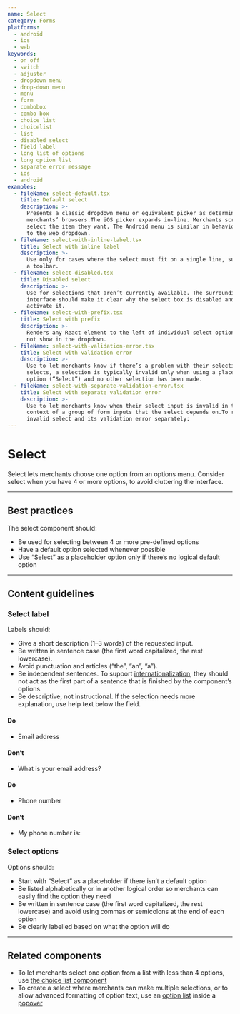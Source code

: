 ```yaml
---
name: Select
category: Forms
platforms:
  - android
  - ios
  - web
keywords:
  - on off
  - switch
  - adjuster
  - dropdown menu
  - drop-down menu
  - menu
  - form
  - combobox
  - combo box
  - choice list
  - choicelist
  - list
  - disabled select
  - field label
  - long list of options
  - long option list
  - separate error message
  - ios
  - android
examples:
  - fileName: select-default.tsx
    title: Default select
    description: >-
      Presents a classic dropdown menu or equivalent picker as determined by
      merchants’ browsers.The iOS picker expands in-line. Merchants scroll to
      select the item they want. The Android menu is similar in behavior
      to the web dropdown.
  - fileName: select-with-inline-label.tsx
    title: Select with inline label
    description: >-
      Use only for cases where the select must fit on a single line, such as in
      a toolbar.
  - fileName: select-disabled.tsx
    title: Disabled select
    description: >-
      Use for selections that aren’t currently available. The surrounding
      interface should make it clear why the select box is disabled and how to
      activate it.
  - fileName: select-with-prefix.tsx
    title: Select with prefix
    description: >-
      Renders any React element to the left of individual select options. Does
      not show in the dropdown.
  - fileName: select-with-validation-error.tsx
    title: Select with validation error
    description: >-
      Use to let merchants know if there’s a problem with their selection. For
      selects, a selection is typically invalid only when using a placeholder
      option (“Select”) and no other selection has been made.
  - fileName: select-with-separate-validation-error.tsx
    title: Select with separate validation error
    description: >-
      Use to let merchants know when their select input is invalid in the
      context of a group of form inputs that the select depends on.To render an
      invalid select and its validation error separately:
---
```


# Select

Select lets merchants choose one option from an options menu. Consider select when you have 4 or more options, to avoid cluttering the interface.

---

## Best practices

The select component should:

- Be used for selecting between 4 or more pre-defined options
- Have a default option selected whenever possible
- Use “Select” as a placeholder option only if there’s no logical default option

---

## Content guidelines

### Select label

Labels should:

- Give a short description (1–3 words) of the requested input.
- Be written in sentence case (the first word capitalized, the rest lowercase).
- Avoid punctuation and articles (“the”, “an”, “a”).
- Be independent sentences. To support [internationalization](https://polaris.shopify.com/foundations/internationalization), they should not act as the first part of a sentence that is finished by the component’s options.
- Be descriptive, not instructional. If the selection needs more explanation, use help text below the field.

<!-- usagelist -->

#### Do

- Email address

#### Don’t

- What is your email address?

<!-- end -->

<!-- usagelist -->

#### Do

- Phone number

#### Don’t

- My phone number is:

<!-- end -->

### Select options

Options should:

- Start with “Select” as a placeholder if there isn’t a default option
- Be listed alphabetically or in another logical order so merchants can easily find the option they need
- Be written in sentence case (the first word capitalized, the rest lowercase) and avoid using commas or semicolons at the end of each option
- Be clearly labelled based on what the option will do

---

## Related components

- To let merchants select one option from a list with less than 4 options, use [the choice list component](https://polaris.shopify.com/components/choice-list)
- To create a select where merchants can make multiple selections, or to allow advanced formatting of option text, use an [option list](https://polaris.shopify.com/components/option-list) inside a [popover](https://polaris.shopify.com/components/popover)
